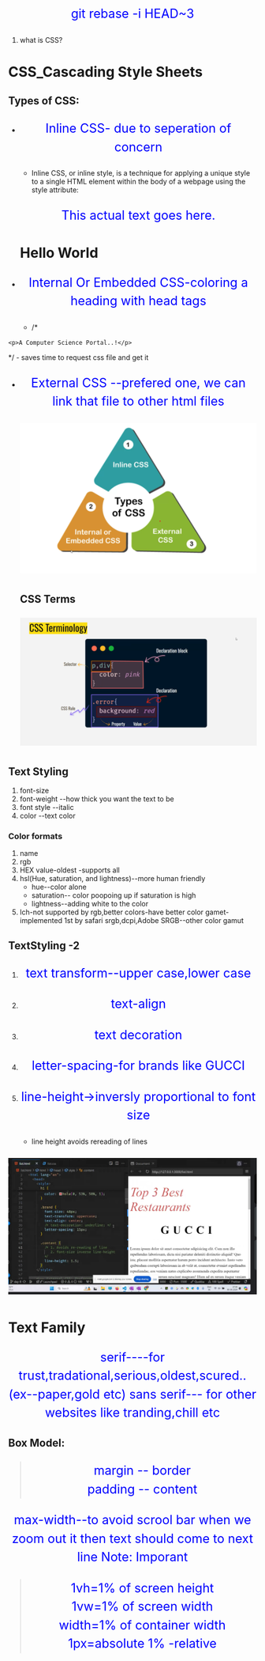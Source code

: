 git rebase -i HEAD~3

1. what is CSS?

# CSS_Cascading Style Sheets

## Types of CSS:

- Inline CSS- due to seperation of concern

  - Inline CSS, or inline style, is a technique for applying a unique style to a single HTML element within the body of a webpage using the style attribute:
  <p style=``font-family:courier; text-align:left;''>This actual text goes here.</p>
  <h1 style=``color: red; font-size: 40px;''>Hello World</h1>

- Internal Or Embedded CSS-coloring a heading with head tags
  - /\* <!DOCTYPE html>
  <html>

<head> 
	<title>Internal CSS</title> 
	<style> 
		/* Internal CSS */ 
    	p {
    		color: blue;
    		font-size: 25px;
    		line-height: 1.5;
    		text-align: center;
    	}
    </style>

</head>

<body>

    <p>A Computer Science Portal..!</p>

</body>

</html> */
  - saves time to request css file and get it

- External CSS --prefered one, we can link that file to other html files

  ![Types of CSS](image.png)

  ## CSS Terms

  ![CSS TERMS](image-1.png)

## Text Styling

1.  font-size
2.  font-weight --how thick you want the text to be
3.  font style --italic
4.  color --text color

### Color formats

1. name
2. rgb
3. HEX value-oldest -supports all
4. hsl(Hue, saturation, and lightness)--more human friendly
   - hue--color alone
   - saturation-- color poopoing up if saturation is high
   - lightness--adding white to the color
5. lch-not supported by rgb,better colors-have better color gamet-implemented 1st by safari
   srgb,dcpi,Adobe SRGB--other color gamut

## TextStyling -2

1. text transform--upper case,lower case
2. text-align
3. text decoration
4. letter-spacing-for brands like GUCCI
5. line-height->inversly proportional to font size

   - line height avoids rereading of lines

![code](image-2.png)

# Text Family

serif----for trust,tradational,serious,oldest,scured..(ex--paper,gold etc)
sans serif--- for other websites like tranding,chill etc

## Box Model:

> margin --
> border  
> padding --
> content

max-width--to avoid scrool bar when we zoom out it then text should come to next line
Note: Imporant

> 1vh=1% of screen height  
> 1vw=1% of screen width  
> width=1% of container width
> 1px=absolute
> 1% -relative
